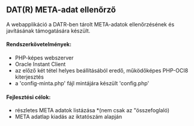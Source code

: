 ## DAT(R) META-adat ellenőrző

A webapplikáció a DATR-ben tárolt META-adatok ellenőrzésének és javításának támogatására készült.

#### Rendszerkövetelmények:
- PHP-képes webszerver
- Oracle Instant Client
- az előző két tétel helyes beállításából eredő, működőképes PHP-OCI8 kiterjesztés
- a 'config-minta.php' fájl mintájára készült 'config.php'

#### Fejlesztési célok:
- részletes META adatok listázása *(nem csak az "összefoglaló)
- META adatlap kiadás az iktatószám alapján

